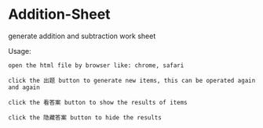 # Addition-Sheet
generate addition and subtraction work sheet

Usage:

	open the html file by browser like: chrome, safari 
	
	click the 出题 button to generate new items, this can be operated again and again
	
	click the 看答案 button to show the results of items
	
	click the 隐藏答案 button to hide the results
	
